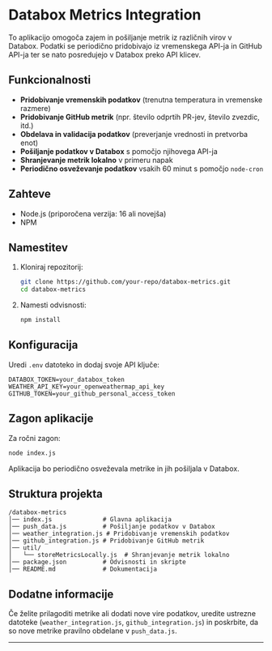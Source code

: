 # Databox Metrics Integration

To aplikacijo omogoča zajem in pošiljanje metrik iz različnih virov v Databox. Podatki se periodično pridobivajo iz vremenskega API-ja in GitHub API-ja ter se nato posredujejo v Databox preko API klicev.

## Funkcionalnosti
- **Pridobivanje vremenskih podatkov** (trenutna temperatura in vremenske razmere)
- **Pridobivanje GitHub metrik** (npr. število odprtih PR-jev, število zvezdic, itd.)
- **Obdelava in validacija podatkov** (preverjanje vrednosti in pretvorba enot)
- **Pošiljanje podatkov v Databox** s pomočjo njihovega API-ja
- **Shranjevanje metrik lokalno** v primeru napak
- **Periodično osveževanje podatkov** vsakih 60 minut s pomočjo `node-cron`

## Zahteve
- Node.js (priporočena verzija: 16 ali novejša)
- NPM

## Namestitev
1. Kloniraj repozitorij:
   ```sh
   git clone https://github.com/your-repo/databox-metrics.git
   cd databox-metrics
   ```
2. Namesti odvisnosti:
   ```sh
   npm install
   ```

## Konfiguracija
Uredi `.env` datoteko in dodaj svoje API ključe:
```env
DATABOX_TOKEN=your_databox_token
WEATHER_API_KEY=your_openweathermap_api_key
GITHUB_TOKEN=your_github_personal_access_token
```

## Zagon aplikacije

Za ročni zagon:
```sh
node index.js
```

Aplikacija bo periodično osveževala metrike in jih pošiljala v Databox.

## Struktura projekta
```
/databox-metrics
│── index.js              # Glavna aplikacija
│── push_data.js          # Pošiljanje podatkov v Databox
│── weather_integration.js # Pridobivanje vremenskih podatkov
│── github_integration.js # Pridobivanje GitHub metrik
│── util/
│   └── storeMetricsLocally.js  # Shranjevanje metrik lokalno
│── package.json          # Odvisnosti in skripte
│── README.md             # Dokumentacija
```

## Dodatne informacije
Če želite prilagoditi metrike ali dodati nove vire podatkov, uredite ustrezne datoteke (`weather_integration.js`, `github_integration.js`) in poskrbite, da so nove metrike pravilno obdelane v `push_data.js`.

---


